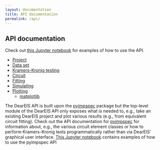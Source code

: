 ```yaml
---
layout: documentation
title: API documentation
permalink: /api/
---
```


## API documentation

Check out [this Jupyter notebook](https://github.com/vyrjana/DearEIS/blob/main/examples/examples.ipynb) for examples of how to use the API.

- [Project](https://vyrjana.github.io/DearEIS/api/project)
- [Data set](https://vyrjana.github.io/DearEIS/api/data-set)
- [Kramers-Kronig testing](https://vyrjana.github.io/DearEIS/api/kramers-kronig)
- [Circuit](https://vyrjana.github.io/DearEIS/api/circuit)
- [Fitting](https://vyrjana.github.io/DearEIS/api/fitting)
- [Simulating](https://vyrjana.github.io/DearEIS/api/simulating)
- [Plotting](https://vyrjana.github.io/DearEIS/api/plotting)
  - [matplotlib](https://vyrjana.github.io/DearEIS/api/plot-mpl)

The DearEIS API is built upon the [pyimpspec](https://vyrjana.github.io/pyimpspec) package but the top-level module of the DearEIS API only exposes what is needed to, e.g., take an existing DearEIS project and plot various results (e.g., from equivalent circuit fitting).
Check out the API documentation for [pyimpspec](https://vyrjana.github.io/pyimpspec/api/) for information about, e.g., the various circuit element classes or how to perform Kramers-Kronig tests programmatically rather than via DearEIS' graphical user interface.
[This Jupyter notebook](https://github.com/vyrjana/pyimpspec/blob/main/examples/examples.ipynb) contains examples of how to use the pyimpspec API

